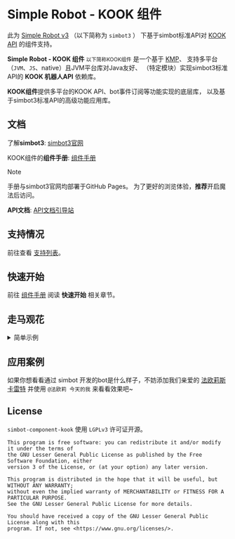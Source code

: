 # Simple Robot - KOOK 组件

此为 [Simple Robot v3][simbot3] （以下简称为 `simbot3` ） 下基于simbot标准API对 [KOOK API](https://www.kookapp.cn/) 的组件支持。

**Simple Robot - KOOK 组件** <small>以下简称KOOK组件</small> 
是一个基于 [KMP](https://kotlinlang.org/docs/multiplatform.html)、
支持多平台（`JVM`、`JS`、native）且JVM平台库对Java友好、
（特定模块）实现simbot3标准API的 **KOOK 机器人API** 依赖库。

**KOOK组件**提供多平台的KOOK API、bot事件订阅等功能实现的底层库，
以及基于simbot3标准API的高级功能应用库。

## 文档

了解**simbot3**: [simbot3官网](https://simbot.forte.love)

KOOK组件的**组件手册**: [组件手册][website]

> [!note]
> 手册与simbot3官网均部署于GitHub Pages。
> 为了更好的浏览体验，**推荐**开启魔法后访问。

**API文档**: [API文档引导站](https://docs.simbot.forte.love)

## 支持情况

前往查看 [支持列表](support-list.md)。

## 快速开始

前往 [组件手册][website] 阅读 **快速开始** 相关章节。

## 走马观花

<details>
<summary>简单示例</summary>

> [!note]
> Java开发者可直接参考 [组件手册][website] 中**快速开始**相关示例的Java部分代码。

> 使用 Kotlin + `simbot-component-kook-core` 配合 `simboot-core-spring-boot-starter` 使用 `Spring Boot` 的情况下：

```kotlin
// simbot-core / simbot-boot
suspend fun KookContactMessageEvent.onEvent() {
    author().send("Hello World")
}
```

```kotlin
// simbot-boot
@Listener
@Filter("签到")
suspend fun KookChannelMessageEvent.onEvent() {
    reply("签到成功")
}
```

```kotlin
@Listener
@Filter("叫我{{name,.+}}")
suspend fun KookChannelMessageEvent.onEvent(@FilterValue("name") name: String) {
    group.send(At(author.id) + "好的，以后就叫你$name了".toText())
}
```

简单的完整示例：
> (使用 Kotlin + `simbot-component-kook-core`, 非 Spring Boot 的情况下：)

```kotlin
suspend fun main() {
    createSimpleApplication {
        // 注册并使用Kook组件。
        useKook()
        
        // 注册各种监听函数
        listeners {
            // 监听联系人(私聊)消息
            // 此事件的逻辑：收到消息，回复一句"你说的是："，
            // 然后再复读一遍你说的话。
            ContactMessageEvent { event ->
                val contact: Contact = event.source()
                contact.send("你说的是：")
                contact.send(event.messageContent)
            }
        }
        
        // 注册kook的bot
        kookBots {
            val bot = register("client_id", "token")
            // bot需要start才能连接服务器、初始化信息等。
            bot.start()
        }
    }.join() // join, 挂起直到被终止。
}
```

</details>

## 应用案例

如果你想看看通过 simbot 开发的bot是什么样子，不妨添加我们亲爱的 [法欧莉斯卡雷特](https://www.kookapp.cn/app/oauth2/authorize?id=10250&permissions=197958144&client_id=jqdlyHK85xe1i5Bo&redirect_uri=&scope=bot) 并使用 `@法欧莉 今天的我` 来看看效果吧~


## License

`simbot-component-kook` 使用 `LGPLv3` 许可证开源。

```
This program is free software: you can redistribute it and/or modify it under the terms of 
the GNU Lesser General Public License as published by the Free Software Foundation, either 
version 3 of the License, or (at your option) any later version.

This program is distributed in the hope that it will be useful, but WITHOUT ANY WARRANTY;
without even the implied warranty of MERCHANTABILITY or FITNESS FOR A PARTICULAR PURPOSE. 
See the GNU Lesser General Public License for more details.

You should have received a copy of the GNU Lesser General Public License along with this 
program. If not, see <https://www.gnu.org/licenses/>.
```

[m-api]: simbot-component-kook-api
[m-stdlib]: simbot-component-kook-stdlib
[m-core]: simbot-component-kook-core
[simbot3]: https://github.com/simple-robot/simpler-robot

[website]: https://component-kook.simbot.forte.love/

